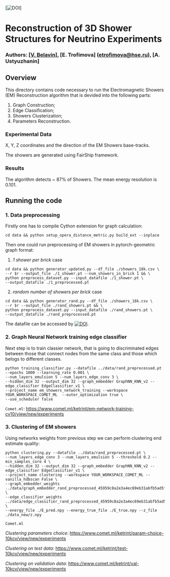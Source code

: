 [![DOI](https://doi.org/10.1088/1748-0221/16/12/P12035)]

# Reconstruction of 3D Shower Structures for Neutrino Experiments

### Authors: [[V. Belavin](https://gitlab.com/SchattenGenie)], [E. Trofimova] (etrofimova@hse.ru), [A. Ustyuzhanin]

## Overview

This directory contains code necessary to run the Electromagnetic Showers (EM) Reconstruction algorithm that is devided into the following parts:
1) Graph Construction;
2) Edge Classification;
3) Showers Clusterization;
4) Parameters Reconstruction.

### Experimental Data

X, Y, Z coordinates and the direction of the EM Showers base-tracks. 

The showers are generated using FairShip framework. 

### Results

The algorithm detects ~ 87% of Showers. The mean energy resolution is 0.101. 


## Running the code

### 1. Data preprocessing

Firstly one has to compile Cython extension for graph calculation:

```
cd data && python setup_opera_distance_metric.py build_ext --inplace
```
Then one could run preprocessing of EM showers in pytorch-geometric graph format:

1) *1 shower per brick* case
```
cd data && python generator_updated.py --df_file ./showers_18k.csv \
--r $r --output_file ./1_shower.pt --num_showers_in_brick 1 && \
python preprocess_dataset.py --input_datafile ./1_shower.pt \
--output_datafile ./1_preprocessed.pt
```
2) *random number of showers per brick* case
```
cd data && python generator_rand.py --df_file ./showers_18k.csv \
--r $r --output_file ./rand_showers.pt && \
python preprocess_dataset.py --input_datafile ./rand_showers.pt \
--output_datafile ./rand_preprocessed.pt
```
The datafile can be accessed by <a href="https://doi.org/10.5281/zenodo.5570901"><img src="https://zenodo.org/badge/DOI/10.5281/zenodo.5570901.svg" alt="DOI"></a>.

### 2. Graph Neural Network training edge classifier

Next step is to train classier network, that is going to discriminated edges between those that connect nodes from the same class and those which belogs to different classes.

```
python training_classifier.py --datafile ../data/rand_preprocessed.pt --epochs 1000 --learning_rate 0.001 \
--num_layers_emulsion 5 --num_layers_edge_conv 3 \
--hidden_dim 32 --output_dim 32 --graph_embedder GraphNN_KNN_v2 --edge_classifier EdgeClassifier_v1 \
--project_name em_showers_network_training --workspace YOUR_WORKSPACE_COMET_ML  --outer_optimization true \
--use_scheduler false
```

```Comet.ml```: https://www.comet.ml/ketrint/em-network-training-cv10/view/new/experiments 

### 3. Clustering of EM showers

Using networks weights from previous step we can perform clustering end estimate quality:

```
python clustering.py --datafile ../data/rand_preprocessed.pt \
--num_layers_edge_conv 3 --num_layers_emulsion 5 --threshold 0.2 --min_samples_core 4 \
--hidden_dim 32 --output_dim 32 --graph_embedder GraphNN_KNN_v2 --edge_classifier EdgeClassifier_v1 \
--project_name clustering --workspace YOUR_WORKSPACE_COMET_ML --vanilla_hdbscan False \
--graph_embedder_weights ../data/graph_embedder_rand_preprocessed_45959c8a2e3a4ec69eb31abfb5ad5f54.pt \
--edge_classifier_weights ../data/edge_classifier_rand_preprocessed_45959c8a2e3a4ec69eb31abfb5ad5f54.pt \
--energy_file ./E_pred.npy --energy_true_file ./E_true.npy --z_file ./data_new/z.npy
```
```Comet.ml```

*Clustering parameters choice*: https://www.comet.ml/ketrint/param-choice-10kcv/view/new/experiments

*Clustering on test data*: https://www.comet.ml/ketrint/test-10kcv/view/new/experiments

*Clustering on validation data*: https://www.comet.ml/ketrint/val-10kcv/view/new/experiments




